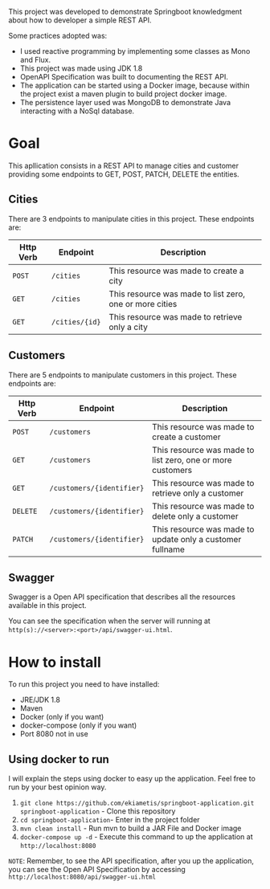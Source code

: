 This project was developed to demonstrate Springboot knowledgment about how to developer a simple REST API.

Some practices adopted was:

- I used reactive programming by implementing some classes as Mono and Flux.
- This project was made using JDK 1.8
- OpenAPI Specification was built to documenting the REST API.
- The application can be started using a Docker image, because within the project exist a maven plugin to build project docker image.
- The persistence layer used was MongoDB to demonstrate Java interacting with a NoSql database.

# Goal

This apllication consists in a REST API to manage cities and customer providing some endpoints to GET, POST, PATCH, DELETE the entities.

## Cities

There are 3 endpoints to manipulate cities in this project. These endpoints are:

| Http Verb | Endpoint | Description |
|---|---|---|
|`POST`|`/cities`|This resource was made to create a city|
|`GET`|`/cities`|This resource was made to list zero, one or more cities|
|`GET`|`/cities/{id}`|This resource was made to retrieve only a city|

## Customers

There are 5 endpoints to manipulate customers in this project. These endpoints are:

| Http Verb | Endpoint | Description |
|---|---|---|
|`POST`|`/customers`|This resource was made to create a customer|
|`GET`|`/customers`|This resource was made to list zero, one or more customers|
|`GET`|`/customers/{identifier}`|This resource was made to retrieve only a customer|
|`DELETE`|`/customers/{identifier}`|This resource was made to delete only a customer|
|`PATCH`|`/customers/{identifier}`|This resource was made to update only a customer fullname|

## Swagger

Swagger is a Open API specification that describes all the resources available in this project.

You can see the specification when the server will running at `http(s)://<server>:<port>/api/swagger-ui.html`.

# How to install

To run this project you need to have installed:

- JRE/JDK 1.8
- Maven
- Docker (only if you want)
- docker-compose (only if you want)
- Port 8080 not in use

## Using docker to run

I will explain the steps using docker to easy up the application. Feel free to run by your best opinion way.

1. `git clone https://github.com/ekiametis/springboot-application.git springboot-application` - Clone this repository
2. `cd springboot-application`- Enter in the project folder
3. `mvn clean install` - Run mvn to build a JAR File and Docker image
5. `docker-compose up -d` - Execute this command to up the application at `http://localhost:8080`

`NOTE`: Remember, to see the API specification, after you up the application, you can see the Open API Specification by accessing `http://localhost:8080/api/swagger-ui.html`
